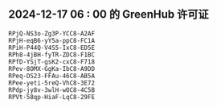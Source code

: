 ## 2024-12-17 06 : 00 的 GreenHub 许可证
```
RPjQ-NS3o-Zg3P-YCC8-A2AF
RPjH-eqB6-yY5a-ppC8-FC1A
RPiH-P44Q-V4S5-IxC8-ED5E
RPh8-4jBH-fyTR-ZDC8-F1BC
RPfD-YSjT-gsK2-cxC8-F718
RPev-8OMX-GgKa-IbC8-A9DD
RPeq-OS23-FFAu-46C8-AB5A
RPee-yeti-5reQ-VhC8-3E72
RPdp-jy8v-3wlH-wOC8-4C5B
RPVt-58qp-HiaF-LqC8-29FE
```
